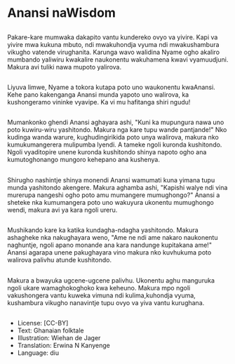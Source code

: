 # Anansi naWisdom

##
Pakare-kare mumwaka dakapito vantu kundereko ovyo va yivire. Kapi va yivire mwa kukuna mbuto, ndi mwakuhondja vyuma ndi mwakushambura vikugho vatende virughanita. Karunga wavo walidina Nyame ogho akaliro mumbando yaliwiru kwakalire naukonentu wakuhamena kwavi vyamuudjuni. Makura avi tuliki nawa mupoto yalirova.

##
Liyuva limwe, Nyame a tokora kutapa poto uno waukonentu kwaAnansi. Kehe pano kakenganga Anansi munda yapoto uno walirova, ka kushongeramo vininke vyavipe. Ka vi mu hafitanga shiri ngudu!

##
Mumankonko ghendi Anansi aghayara ashi, "Kuni ka mupungura nawa uno poto kuwiru-wiru yashitondo. Makura nga kare tupu wande pantjande!" Nko kudinga wanda warure, kughudingirikida poto unya walirova, makura nko kumukumangerera mulipumba lyendi. A tameke ngoli kuronda kushitondo. Ngoli vyaditopire unene kuronda kushitondo shinya napoto ogho ana kumutoghonango mungoro kehepano ana kushenya.

##
Shirugho nashintje shinya monendi Anansi wamumati kuna yimana tupu munda yashitondo akengere. Makura aghamba ashi, "Kapishi walye ndi vina murerupa nangeshi ogho poto amu mumangere mumughongo?" Anansi a sheteke nka kumumangera poto uno wakuyura ukonentu mumughongo wendi, makura avi ya kara ngoli ureru.

##
Mushikando kare ka katika kundagha-ndagha yashitondo. Makura ashagheke nka nakughayara weno, "Ame ne ndi ame nakaro naukonentu naghuntje, ngoli apano monande ana kara nandunge kupitakana ame!" Anansi agarapa unene pakughayara vino makura nko kuvhukuma poto walirova palivhu atunde kushitondo.

##
Makura a bwayuka ugcene-ugcene palivhu. Ukonentu aghu manguruka ngoli ukare wamaghokoghoko kwa keheuno. Makura mpo ngoli vakushongera vantu kuweka vimuna ndi kulima,kuhondja vyuma, kushambura vikugho nanavintje tupu ovyo va yiva vantu kurughana.

##
* License: [CC-BY]
* Text: Ghanaian folktale
* Illustration: Wiehan de Jager
* Translation: Erwina N Kanyenge
* Language: diu
